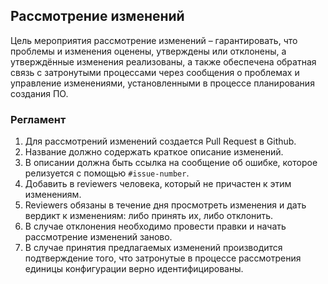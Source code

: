 ## Рассмотрение изменений

Цель мероприятия рассмотрение изменений – гарантировать, что проблемы и изменения оценены, утверждены или отклонены, а утверждённые изменения реализованы, а также обеспечена обратная связь с затронутыми процессами через сообщения о проблемах и управление изменениями, установленными в процессе планирования создания ПО.

### Регламент

1. Для рассмотрений изменений создается Pull Request в Github.
2. Название должно содержать краткое описание изменений.
3. В описании должна быть ссылка на сообщение об ошибке, которое релизуется с помощью `#issue-number`.
4. Добавить в reviewers человека, который не причастен к этим изменениям.
5. Reviewers обязаны в течение дня просмотреть изменения и дать вердикт к изменениям: либо принять их, либо отклонить.
 1. В случае отклонения необходимо провести правки и начать рассмотрение изменений заново.
6. В случае принятия предлагаемых изменений производится подтверждение того, что затронутые в процессе рассмотрения единицы конфигурации верно идентифицированы.
